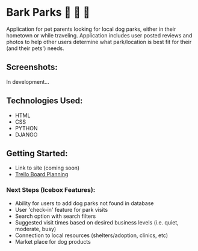 # Bark Parks 🐾 🐶 🐾

Application for pet parents looking for local dog parks, either in their hometown or while traveling. Application includes user posted reviews and photos to help other users determine what park/location is best fit for their (and their pets') needs. 

## Screenshots:
In development...

## Technologies Used:
* HTML
* CSS
* PYTHON
* DJANGO

## Getting Started:
* Link to site (coming soon)
* <a href="https://trello.com/b/3QipEbGc/p4-planning">Trello Board Planning</a>

### Next Steps (Icebox Features):
* Ability for users to add dog parks not found in database
* User 'check-in' feature for park visits
* Search option with search filters
* Suggested visit times based on desired business levels (i.e. quiet, moderate, busy)
* Connection to local resources (shelters/adoption, clinics, etc)
* Market place for dog products